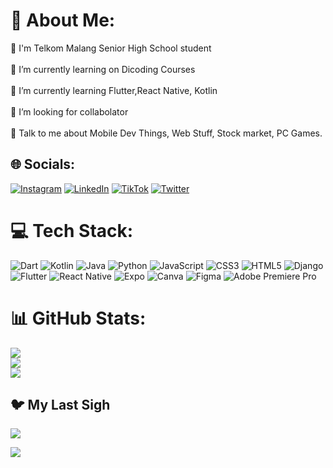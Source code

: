 # 💫 About Me:
🏫 I'm Telkom Malang Senior High School student<br><br>🔭 I’m currently learning on Dicoding Courses<br><br>🌱 I’m currently learning Flutter,React Native, Kotlin<br><br>👯 I’m looking for collabolator<br><br>💬 Talk to me about Mobile Dev Things, Web Stuff, Stock market, PC Games.


## 🌐 Socials:
[![Instagram](https://img.shields.io/badge/Instagram-%23E4405F.svg?logo=Instagram&logoColor=white)](https://instagram.com/kang.ipannn) [![LinkedIn](https://img.shields.io/badge/LinkedIn-%230077B5.svg?logo=linkedin&logoColor=white)](https://www.linkedin.com/in/arialdo-rivandi-tion-saputra-873460219/) [![TikTok](https://img.shields.io/badge/TikTok-%23000000.svg?logo=TikTok&logoColor=white)](https://tiktok.com/@kang.ipannn) [![Twitter](https://img.shields.io/badge/Twitter-%231DA1F2.svg?logo=Twitter&logoColor=white)](https://twitter.com/KangIpannn) 

# 💻 Tech Stack:
![Dart](https://img.shields.io/badge/dart-%230175C2.svg?style=plastic&logo=dart&logoColor=white) ![Kotlin](https://img.shields.io/badge/kotlin-%230095D5.svg?style=plastic&logo=kotlin&logoColor=white) ![Java](https://img.shields.io/badge/java-%23ED8B00.svg?style=plastic&logo=java&logoColor=white) ![Python](https://img.shields.io/badge/python-3670A0?style=plastic&logo=python&logoColor=ffdd54) ![JavaScript](https://img.shields.io/badge/javascript-%23323330.svg?style=plastic&logo=javascript&logoColor=%23F7DF1E) ![CSS3](https://img.shields.io/badge/css3-%231572B6.svg?style=plastic&logo=css3&logoColor=white) ![HTML5](https://img.shields.io/badge/html5-%23E34F26.svg?style=plastic&logo=html5&logoColor=white) ![Django](https://img.shields.io/badge/django-%23092E20.svg?style=plastic&logo=django&logoColor=white) ![Flutter](https://img.shields.io/badge/Flutter-%2302569B.svg?style=plastic&logo=Flutter&logoColor=white) ![React Native](https://img.shields.io/badge/react_native-%2320232a.svg?style=plastic&logo=react&logoColor=%2361DAFB) ![Expo](https://img.shields.io/badge/expo-1C1E24?style=plastic&logo=expo&logoColor=#D04A37) ![Canva](https://img.shields.io/badge/Canva-%2300C4CC.svg?style=plastic&logo=Canva&logoColor=white) 	![Figma](https://img.shields.io/badge/figma-%23F24E1E.svg?style=plastic&logo=figma&logoColor=white) ![Adobe Premiere Pro](https://img.shields.io/badge/Adobe%20Premiere%20Pro-9999FF.svg?style=plastic&logo=Adobe%20Premiere%20Pro&logoColor=white)
# 📊 GitHub Stats:
![](https://github-readme-stats.vercel.app/api?username=KangIpann&theme=synthwave&hide_border=false&include_all_commits=true&count_private=false)<br/>
![](https://github-readme-streak-stats.herokuapp.com/?user=KangIpann&theme=synthwave&hide_border=false)<br/>
![](https://github-readme-stats.vercel.app/api/top-langs/?username=KangIpann&theme=synthwave&hide_border=false&include_all_commits=true&count_private=false&layout=compact)

<!-- ## 🏆 GitHub Trophies
![](https://github-profile-trophy.vercel.app/?username=KangIpann&theme=radical&no-frame=false&no-bg=true&margin-w=4) -->

## 🐦 My Last Sigh
[![](https://gtce.itsvg.in/api?username=KangIpannn)](https://github.com/VishwaGauravIn/github-twitter-card-embed)

[![](https://visitcount.itsvg.in/api?id=KangIpann&icon=0&color=12)](https://visitcount.itsvg.in)

<!-- Proudly created with GPRM ( https://gprm.itsvg.in ) -->
